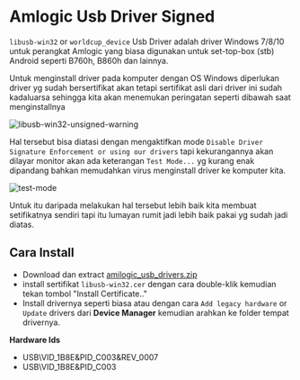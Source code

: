 # Amlogic Usb Driver Signed
`libusb-win32` or `worldcup_device` Usb Driver adalah driver Windows 7/8/10 untuk perangkat Amlogic yang biasa digunakan untuk set-top-box (stb) Android seperti B760h, B860h dan lainnya. 

Untuk menginstall driver pada komputer dengan OS Windows diperlukan driver yg sudah bersertifikat akan tetapi sertifikat asli dari driver ini sudah kadaluarsa sehingga kita akan menemukan peringatan seperti dibawah saat menginstallnya

![libusb-win32-unsigned-warning](https://user-images.githubusercontent.com/760764/43999813-25ae4390-9e3e-11e8-9b9b-fb723fd59cc1.png)

Hal tersebut bisa diatasi dengan mengaktifkan mode `Disable Driver Signature Enforcement or using our drivers` tapi kekurangannya akan dilayar monitor akan ada keterangan `Test Mode...` yg kurang enak dipandang bahkan memudahkan virus menginstall driver ke komputer kita.

![test-mode](https://user-images.githubusercontent.com/760764/59989993-a7a84280-966b-11e9-9f55-30b5936f965b.jpg)

Untuk itu daripada melakukan hal tersebut lebih baik kita membuat setifikatnya sendiri tapi itu lumayan rumit jadi lebih baik pakai yg sudah jadi diatas.

## Cara Install
- Download dan extract [amilogic_usb_drivers.zip](https://raw.githubusercontent.com/ewwink/amlogic-usb-world-cup-driver-signed/master/amilogic_usb_drivers.zip)
- install sertifikat `libusb-win32.cer` dengan cara double-klik kemudian tekan tombol "Install Certificate.."
- Install drivernya seperti biasa atau dengan cara `Add legacy hardware` or `Update` drivers dari **Device Manager** kemudian arahkan ke folder tempat drivernya.

**Hardware Ids** 

 - USB\VID_1B8E&PID_C003&REV_0007
 - USB\VID_1B8E&PID_C003
